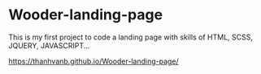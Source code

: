 # Wooder-landing-page
This is my first project to code a landing page with skills of HTML, SCSS, JQUERY, JAVASCRIPT...

https://thanhvanb.github.io/Wooder-landing-page/



